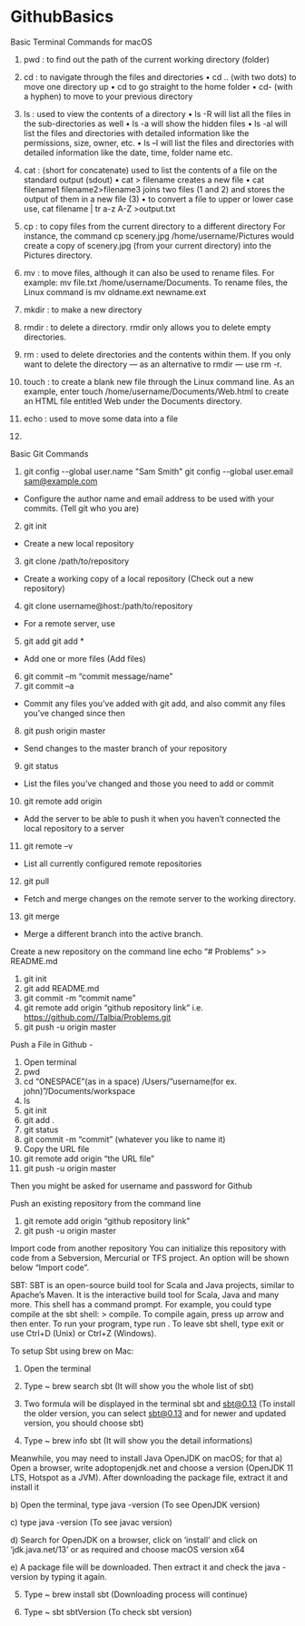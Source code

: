 # GithubBasics

Basic Terminal Commands for macOS 
1. pwd : to find out the path of the current working directory (folder)

2. cd : to navigate through the files and directories
•	cd .. (with two dots) to move one directory up
•	cd to go straight to the home folder
•	cd- (with a hyphen) to move to your previous directory

3. ls : used to view the contents of a directory
•	ls -R will list all the files in the sub-directories as well
•	ls -a will show the hidden files
•	ls -al will list the files and directories with detailed information like the permissions, size, owner, etc.
•	ls –l will list the files and directories with detailed information like the date, time, folder name etc.

4. cat : (short for concatenate) used to list the contents of a file on the standard output (sdout)
•	cat > filename creates a new file
•	cat filename1 filename2>filename3 joins two files (1 and 2) and stores the output of them in a new file (3)
•	to convert a file to upper or lower case use, cat filename | tr a-z A-Z >output.txt

5. cp : to copy files from the current directory to a different directory
For instance, the command cp scenery.jpg /home/username/Pictures would create a copy of scenery.jpg (from your current directory) into the Pictures directory.

6. mv : to move files, although it can also be used to rename files.
For example: mv file.txt /home/username/Documents.
To rename files, the Linux command is mv oldname.ext newname.ext

7. mkdir : to make a new directory

8. rmdir : to delete a directory. rmdir only allows you to delete empty directories.

9. rm : used to delete directories and the contents within them. If you only want to delete the directory — as an alternative to rmdir — use rm -r.

10. touch : to create a blank new file through the Linux command line. As an example, enter touch /home/username/Documents/Web.html to create an HTML file entitled Web under the Documents directory.

11. echo : used to move some data into a file
12. 

 


Basic Git Commands
1. git config --global user.name "Sam Smith"
git config --global user.email sam@example.com
- Configure the author name and email address to be used with your commits. (Tell git who you are)
2. git init 
- Create a new local repository
3. git clone /path/to/repository
- Create a working copy of a local repository (Check out a new repository)
4. git clone username@host:/path/to/repository
- For a remote server, use
5. git add <filename>
git add *
- Add one or more files (Add files)
6. git commit –m “commit message/name”
7. git commit –a 
- Commit any files you’ve added with git add, and also commit any files you’ve changed since then
8. git push origin master
- Send changes to the master branch of your repository
9. git status
- List the files you’ve changed and those you need to add or commit
10. git remote add origin <server>
- Add the server to be able to push it when you haven’t connected the local repository to a server
11. git remote –v
- List all currently configured remote repositories 
12. git pull
- Fetch and merge changes on the remote server to the working directory.
13. git merge <branchname>
- Merge a different branch into the active branch.

Create a new repository on the command line
echo “# Problems” >> README.md
1.	git init
2.	git add README.md
3.	git commit -m “commit name”
4.	git remote add origin “github repository link” i.e. https://github.com//Talbia/Problems.git
5.	git push -u origin master

Push a File in Github -
1.	Open terminal
2.	pwd
3.	cd “ONESPACE”(as in a space) /Users/”username(for ex. john)”/Documents/workspace
4.	ls 
5.	git init
6.	git add . 
7.	git status 
8.	git commit -m “commit” (whatever you like to name it)
9.	Copy the URL file
10.	git remote add origin “the URL file”
11.	git push -u origin master 

Then you might be asked for username and password for Github 


Push an existing repository from the command line
1.	git remote add origin “github repository link” 
2.	git push -u origin master

Import code from another repository
You can initialize this repository with code from a Sebversion, Mercurial or TFS project.
An option will be shown below “Import code”.


SBT: 
SBT is an open-source build tool for Scala and Java projects, similar to Apache’s Maven. It is the interactive build tool for Scala, Java and many more. This shell has a command prompt. 
For example, you could type compile at the sbt shell: > compile. To compile again, press up arrow and then enter. To run your program, type run . To leave sbt shell, type exit or use Ctrl+D (Unix) or Ctrl+Z (Windows).
 
 To setup Sbt using brew on Mac: 

1. Open the terminal

2. Type ~ brew search sbt (It will show you the whole list of sbt)

3. Two formula will be displayed in the terminal sbt and sbt@0.13 (To install the older version, you can select sbt@0.13 and for newer and updated version, you should choose sbt)

4. Type ~ brew info sbt (It will show you the detail informations)

Meanwhile, you may need to install Java OpenJDK on macOS; for that
a) Open a browser, write adoptopenjdk.net and choose a version (OpenJDK 11 LTS, Hotspot as a JVM). After downloading the package file, extract it and install it 

b) Open the terminal, type java -version (To see OpenJDK version)

c) type java -version (To see javac version)

d) Search for OpenJDK on a browser, click on ‘install’ and click on ‘jdk.java.net/13’ or as required and choose macOS version x64 

e) A package file will be downloaded. Then extract it and check the java -version by typing it again. 

5. Type ~ brew install sbt (Downloading process will continue)

6. Type ~ sbt sbtVersion (To check sbt version)

